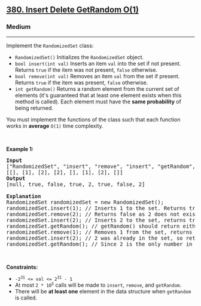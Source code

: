 <h2><a href="https://leetcode.com/problems/insert-delete-getrandom-o1/">380. Insert Delete GetRandom O(1)</a></h2><h3>Medium</h3><hr><div style="user-select: auto;"><p style="user-select: auto;">Implement the <code style="user-select: auto;">RandomizedSet</code> class:</p>

<ul style="user-select: auto;">
	<li style="user-select: auto;"><code style="user-select: auto;">RandomizedSet()</code> Initializes the <code style="user-select: auto;">RandomizedSet</code> object.</li>
	<li style="user-select: auto;"><code style="user-select: auto;">bool insert(int val)</code> Inserts an item <code style="user-select: auto;">val</code> into the set if not present. Returns <code style="user-select: auto;">true</code> if the item was not present, <code style="user-select: auto;">false</code> otherwise.</li>
	<li style="user-select: auto;"><code style="user-select: auto;">bool remove(int val)</code> Removes an item <code style="user-select: auto;">val</code> from the set if present. Returns <code style="user-select: auto;">true</code> if the item was present, <code style="user-select: auto;">false</code> otherwise.</li>
	<li style="user-select: auto;"><code style="user-select: auto;">int getRandom()</code> Returns a random element from the current set of elements (it's guaranteed that at least one element exists when this method is called). Each element must have the <b style="user-select: auto;">same probability</b> of being returned.</li>
</ul>

<p style="user-select: auto;">You must implement the functions of the class such that each function works in&nbsp;<strong style="user-select: auto;">average</strong>&nbsp;<code style="user-select: auto;">O(1)</code>&nbsp;time complexity.</p>

<p style="user-select: auto;">&nbsp;</p>
<p style="user-select: auto;"><strong style="user-select: auto;">Example 1:</strong></p>

<pre style="user-select: auto;"><strong style="user-select: auto;">Input</strong>
["RandomizedSet", "insert", "remove", "insert", "getRandom", "remove", "insert", "getRandom"]
[[], [1], [2], [2], [], [1], [2], []]
<strong style="user-select: auto;">Output</strong>
[null, true, false, true, 2, true, false, 2]

<strong style="user-select: auto;">Explanation</strong>
RandomizedSet randomizedSet = new RandomizedSet();
randomizedSet.insert(1); // Inserts 1 to the set. Returns true as 1 was inserted successfully.
randomizedSet.remove(2); // Returns false as 2 does not exist in the set.
randomizedSet.insert(2); // Inserts 2 to the set, returns true. Set now contains [1,2].
randomizedSet.getRandom(); // getRandom() should return either 1 or 2 randomly.
randomizedSet.remove(1); // Removes 1 from the set, returns true. Set now contains [2].
randomizedSet.insert(2); // 2 was already in the set, so return false.
randomizedSet.getRandom(); // Since 2 is the only number in the set, getRandom() will always return 2.
</pre>

<p style="user-select: auto;">&nbsp;</p>
<p style="user-select: auto;"><strong style="user-select: auto;">Constraints:</strong></p>

<ul style="user-select: auto;">
	<li style="user-select: auto;"><code style="user-select: auto;">-2<sup style="user-select: auto;">31</sup> &lt;= val &lt;= 2<sup style="user-select: auto;">31</sup> - 1</code></li>
	<li style="user-select: auto;">At most <code style="user-select: auto;">2 *&nbsp;</code><code style="user-select: auto;">10<sup style="user-select: auto;">5</sup></code> calls will be made to <code style="user-select: auto;">insert</code>, <code style="user-select: auto;">remove</code>, and <code style="user-select: auto;">getRandom</code>.</li>
	<li style="user-select: auto;">There will be <strong style="user-select: auto;">at least one</strong> element in the data structure when <code style="user-select: auto;">getRandom</code> is called.</li>
</ul>
</div>